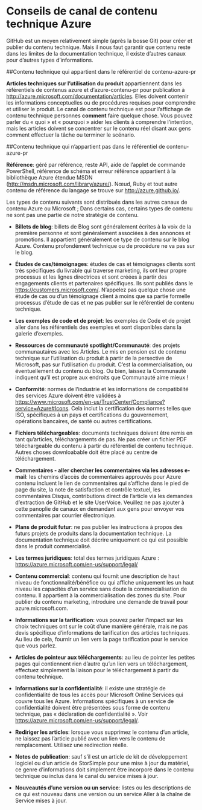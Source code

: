<properties title="" pageTitle="Conseils de canal de contenu technique Azure" description="Décrit les chaînes de contenu de Microsoft que les employés, les partenaires et les collaborateurs de la Communauté doivent utiliser pour la publication des contenus techniques Azure." metaKeywords="" services="" solutions="" documentationCenter="" authors="tysonn" videoId="" scriptId="" manager="carolz" />

<tags ms.service="contributor-guide" ms.devlang="" ms.topic="article" ms.tgt_pltfrm="" ms.workload="" ms.date="01/06/2015" ms.author="tysonn" />

# <a name="azure-technical-content-channel-guidance"></a>Conseils de canal de contenu technique Azure

GitHub est un moyen relativement simple (après la bosse Git) pour créer et publier du contenu technique. Mais il nous faut garantir que contenu reste dans les limites de la documentation technique, il existe d’autres canaux pour d’autres types d’informations.

##<a name="technical-content-that-belongs-in-the-azure-content-pr-repository"></a>Contenu technique qui appartient dans le référentiel de contenu-azure-pr

**Articles techniques sur l’utilisation du produit** appartiennent dans les référentiels de contenus azure et d’azure-contenu-pr pour publication à http://azure.microsoft.com/documentation/articles. Elles doivent contenir les informations conceptuelles ou de procédures requises pour comprendre et utiliser le produit. Le canal de contenu technique est pour l’affichage de contenu technique personnes **comment** faire quelque chose. Vous pouvez parler du « quoi » et « pourquoi » aider les clients à comprendre l’intention, mais les articles doivent se concentrer sur le contenu réel disant aux gens comment effectuer la tâche ou terminer le scénario.

##<a name="technical-content-that-does-not-belong-in-the-azure-content-pr-repository"></a>Contenu technique qui n’appartient pas dans le référentiel de contenu-azure-pr

**Référence**: géré par référence, reste API, aide de l’applet de commande PowerShell, référence de schéma et erreur référence appartient à la bibliothèque Azure étendue MSDN (http://msdn.microsoft.com/library/azure/). Nœud, Ruby et tout autre contenu de référence du langage se trouve sur http://azure.github.io/.

Les types de contenu suivants sont distribués dans les autres canaux de contenu Azure ou Microsoft ; Dans certains cas, certains types de contenu ne sont pas une partie de notre stratégie de contenu.

- **Billets de blog**: billets de Blog sont généralement écrites à la voix de la première personne et sont généralement associées à des annonces et promotions. Il appartient généralement ce type de contenu sur le blog Azure. Contenu profondément technique ou de procédure ne va pas sur le blog.

- **Études de cas/témoignages**: études de cas et témoignages clients sont très spécifiques du livrable qui traverse marketing, ils ont leur propre processus et les lignes directrices et sont créées à partir des engagements clients et partenaires spécifiques. Ils sont publiés dans le https://customers.microsoft.com/. N’appelez pas quelque chose une étude de cas ou d’un témoignage client à moins que sa partie formelle processus d’étude de cas et ne pas publier sur le référentiel de contenu technique.

- **Les exemples de code et de projet**: les exemples de Code et de projet aller dans les référentiels des exemples et sont disponibles dans la galerie d’exemples.

- **Ressources de communauté spotlight/Communauté**: des projets communautaires avec les Articles. Le mis en pension est de contenu technique sur l’utilisation du produit à partir de la persective de Microsoft, pas sur l’utilisation du produit. C’est la commercialisation, ou éventuellement du contenu du blog. Ou bien, laissez la Communauté indiquent qu’il est propre aux endroits que Communauté aime mieux !

- **Conformité**: normes de l’industrie et les informations de compatibilité des services Azure doivent être validées à https://www.microsoft.com/en-us/TrustCenter/Compliance?service=Azure#Icons. Cela inclut la certification des normes telles que ISO, spécifiques à un pays et certifications du gouvernement, opérations bancaires, de santé ou autres certifications.

- **Fichiers téléchargeables**: documents techniques doivent être remis en tant qu’articles, téléchargements de pas. Ne pas créer un fichier PDF téléchargeable du contenu à partir du référentiel de contenu technique. Autres choses downloabable doit être placé au centre de téléchargement.

- **Commentaires - aller chercher les commentaires via les adresses e-mail**: les chemins d’accès de commentaires approuvés pour Azure contenu incluent le lien de commentaires qui s’affiche dans le pied de page du site, la note de satisfaction et contrôle textuel, les commentaires Disqus, contributions direct de l’article via les demandes d’extraction de GitHub et le site UserVoice. Veuillez ne pas ajouter à cette panoplie de canaux en demandant aux gens pour envoyer vos commentaires par courrier électronique.

- **Plans de produit futur**: ne pas publier les instructions à propos des futurs projets de produits dans la documentation technique. La documentation technique doit décrire uniquement ce qui est possible dans le produit commercialisé.

- **Les termes juridiques**: total des termes juridiques Azure : https://azure.microsoft.com/en-us/support/legal/

- **Contenu commercial**: contenu qui fournit une description de haut niveau de fonctionnalité/bénéfice ou qui affiche uniquement les un haut niveau les capacités d’un service sans doute la commercialisation de contenu. Il appartient à la commercialisation des zones du site. Pour publier du contenu marketing, introduire une demande de travail pour azure.microsoft.com.

- **Informations sur la tarification**: vous pouvez parler l’impact sur les choix techniques ont sur le coût d’une manière générale, mais ne pas devis spécifique d’informations de tarification des articles techniques. Au lieu de cela, fournir un lien vers la page tarification pour le service que vous parlez.

- **Articles de pointeur aux téléchargements**: au lieu de pointer les petites pages qui contiennent rien d’autre qu’un lien vers un téléchargement, effectuez simplement la liaison pour le téléchargement à partir du contenu technique.

- **Informations sur la confidentialité**: il existe une stratégie de confidentialité de tous les accès pour Microsoft Online Services qui couvre tous les Azure. Informations spécifiques à un service de confidentialité doivent être présentées sous forme de contenu technique, pas « déclaration de confidentialité ». Voir https://azure.microsoft.com/en-us/support/legal/.

- **Rediriger les articles**: lorsque vous supprimez le contenu d’un article, ne laissez pas l’article publié avec un lien vers le contenu de remplacement. Utilisez une redirection réelle.

- **Notes de publication**: sauf s’il est un article de kit de développement logiciel ou d’un article de StorSimple pour une mise à jour du matériel, ce genre d’informations doit simplement être incorporé dans le contenu technique ou inclus dans le canal du service mises à jour.

- **Nouveautés d’une version ou un service**: listes ou les descriptions de ce qui est nouveau dans une version ou un service Aller à la chaîne de Service mises à jour.
